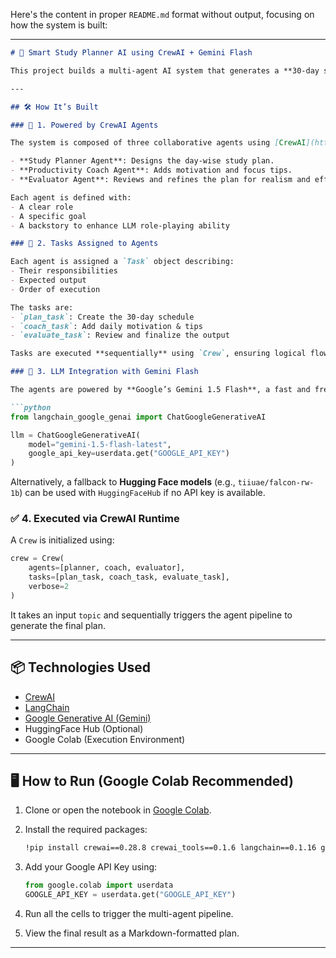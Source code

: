 Here's the content in proper `README.md` format without output, focusing on how the system is built:

---

````markdown
# 🤖 Smart Study Planner AI using CrewAI + Gemini Flash

This project builds a multi-agent AI system that generates a **30-day smart study plan** to help students crack a **40 LPA tech job** while managing a full-time college schedule. The system is built using **CrewAI**, **LangChain**, and **Google’s Gemini Flash 1.5** LLM.

---

## 🛠️ How It’s Built

### 🧠 1. Powered by CrewAI Agents

The system is composed of three collaborative agents using [CrewAI](https://github.com/joaomdmoura/crewai):

- **Study Planner Agent**: Designs the day-wise study plan.
- **Productivity Coach Agent**: Adds motivation and focus tips.
- **Evaluator Agent**: Reviews and refines the plan for realism and effectiveness.

Each agent is defined with:
- A clear role
- A specific goal
- A backstory to enhance LLM role-playing ability

### 🧪 2. Tasks Assigned to Agents

Each agent is assigned a `Task` object describing:
- Their responsibilities
- Expected output
- Order of execution

The tasks are:
- `plan_task`: Create the 30-day schedule
- `coach_task`: Add daily motivation & tips
- `evaluate_task`: Review and finalize the output

Tasks are executed **sequentially** using `Crew`, ensuring logical flow.

### 🔗 3. LLM Integration with Gemini Flash

The agents are powered by **Google’s Gemini 1.5 Flash**, a fast and free LLM:

```python
from langchain_google_genai import ChatGoogleGenerativeAI

llm = ChatGoogleGenerativeAI(
    model="gemini-1.5-flash-latest",
    google_api_key=userdata.get("GOOGLE_API_KEY")
)
````

Alternatively, a fallback to **Hugging Face models** (e.g., `tiiuae/falcon-rw-1b`) can be used with `HuggingFaceHub` if no API key is available.

### ✅ 4. Executed via CrewAI Runtime

A `Crew` is initialized using:

```python
crew = Crew(
    agents=[planner, coach, evaluator],
    tasks=[plan_task, coach_task, evaluate_task],
    verbose=2
)
```

It takes an input `topic` and sequentially triggers the agent pipeline to generate the final plan.

---

## 📦 Technologies Used

* [CrewAI](https://github.com/joaomdmoura/crewai)
* [LangChain](https://www.langchain.com/)
* [Google Generative AI (Gemini)](https://makersuite.google.com/)
* HuggingFace Hub (Optional)
* Google Colab (Execution Environment)

---

## 🖥️ How to Run (Google Colab Recommended)

1. Clone or open the notebook in [Google Colab](https://colab.research.google.com/).
2. Install the required packages:

   ```bash
   !pip install crewai==0.28.8 crewai_tools==0.1.6 langchain==0.1.16 google-generativeai
   ```
3. Add your Google API Key using:

   ```python
   from google.colab import userdata
   GOOGLE_API_KEY = userdata.get("GOOGLE_API_KEY")
   ```
4. Run all the cells to trigger the multi-agent pipeline.
5. View the final result as a Markdown-formatted plan.

---


```
